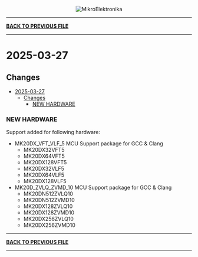<p align="center">
  <img src="http://www.mikroe.com/img/designs/beta/logo_small.png?raw=true" alt="MikroElektronika"/>
</p>

---

**[BACK TO PREVIOUS FILE](../changelog.md)**

---

# 2025-03-27

## Changes

- [2025-03-27](#2025-03-27)
  - [Changes](#changes)
    - [NEW HARDWARE](#new-hardware)

### NEW HARDWARE

Support added for following hardware:

+ MK20DX_VFT_VLF_5 MCU Support package for GCC & Clang
  + MK20DX32VFT5
  + MK20DX64VFT5
  + MK20DX128VFT5
  + MK20DX32VLF5
  + MK20DX64VLF5
  + MK20DX128VLF5
+ MK20D_ZVLQ_ZVMD_10 MCU Support package for GCC & Clang
  + MK20DN512ZVLQ10
  + MK20DN512ZVMD10
  + MK20DX128ZVLQ10
  + MK20DX128ZVMD10
  + MK20DX256ZVLQ10
  + MK20DX256ZVMD10

---

**[BACK TO PREVIOUS FILE](../changelog.md)**

---
